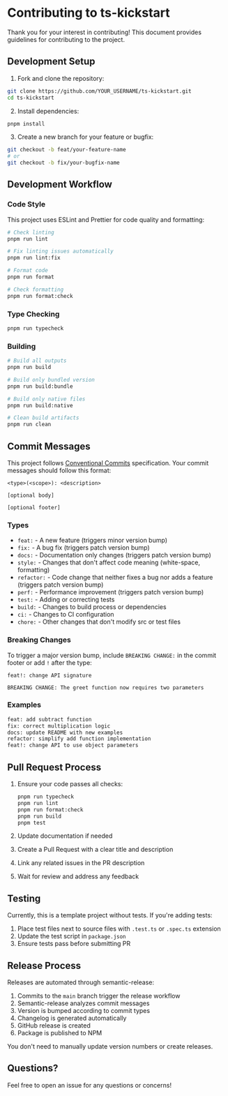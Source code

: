 # Contributing to ts-kickstart

Thank you for your interest in contributing! This document provides guidelines for contributing to the project.

## Development Setup

1. Fork and clone the repository:
```bash
git clone https://github.com/YOUR_USERNAME/ts-kickstart.git
cd ts-kickstart
```

2. Install dependencies:
```bash
pnpm install
```

3. Create a new branch for your feature or bugfix:
```bash
git checkout -b feat/your-feature-name
# or
git checkout -b fix/your-bugfix-name
```

## Development Workflow

### Code Style

This project uses ESLint and Prettier for code quality and formatting:

```bash
# Check linting
pnpm run lint

# Fix linting issues automatically
pnpm run lint:fix

# Format code
pnpm run format

# Check formatting
pnpm run format:check
```

### Type Checking

```bash
pnpm run typecheck
```

### Building

```bash
# Build all outputs
pnpm run build

# Build only bundled version
pnpm run build:bundle

# Build only native files
pnpm run build:native

# Clean build artifacts
pnpm run clean
```

## Commit Messages

This project follows [Conventional Commits](https://www.conventionalcommits.org/) specification. Your commit messages should follow this format:

```
<type>(<scope>): <description>

[optional body]

[optional footer]
```

### Types

- `feat:` - A new feature (triggers minor version bump)
- `fix:` - A bug fix (triggers patch version bump)
- `docs:` - Documentation only changes (triggers patch version bump)
- `style:` - Changes that don't affect code meaning (white-space, formatting)
- `refactor:` - Code change that neither fixes a bug nor adds a feature (triggers patch version bump)
- `perf:` - Performance improvement (triggers patch version bump)
- `test:` - Adding or correcting tests
- `build:` - Changes to build process or dependencies
- `ci:` - Changes to CI configuration
- `chore:` - Other changes that don't modify src or test files

### Breaking Changes

To trigger a major version bump, include `BREAKING CHANGE:` in the commit footer or add `!` after the type:

```
feat!: change API signature

BREAKING CHANGE: The greet function now requires two parameters
```

### Examples

```bash
feat: add subtract function
fix: correct multiplication logic
docs: update README with new examples
refactor: simplify add function implementation
feat!: change API to use object parameters
```

## Pull Request Process

1. Ensure your code passes all checks:
   ```bash
   pnpm run typecheck
   pnpm run lint
   pnpm run format:check
   pnpm run build
   pnpm test
   ```

2. Update documentation if needed

3. Create a Pull Request with a clear title and description

4. Link any related issues in the PR description

5. Wait for review and address any feedback

## Testing

Currently, this is a template project without tests. If you're adding tests:

1. Place test files next to source files with `.test.ts` or `.spec.ts` extension
2. Update the test script in `package.json`
3. Ensure tests pass before submitting PR

## Release Process

Releases are automated through semantic-release:

1. Commits to the `main` branch trigger the release workflow
2. Semantic-release analyzes commit messages
3. Version is bumped according to commit types
4. Changelog is generated automatically
5. GitHub release is created
6. Package is published to NPM

You don't need to manually update version numbers or create releases.

## Questions?

Feel free to open an issue for any questions or concerns!
